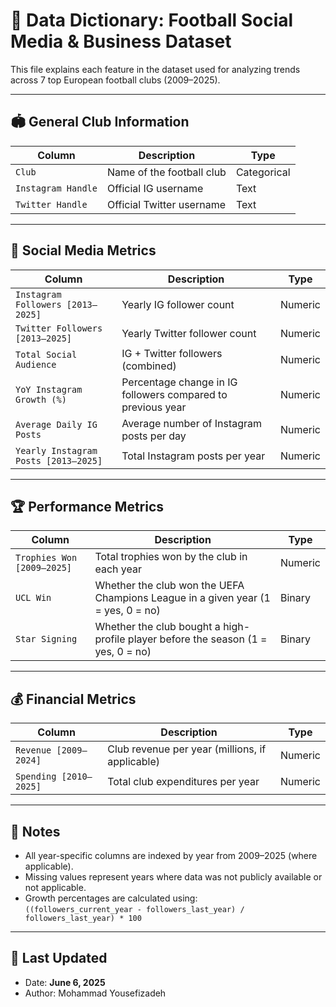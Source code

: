# 📘 Data Dictionary: Football Social Media & Business Dataset

This file explains each feature in the dataset used for analyzing trends across 7 top European football clubs (2009–2025).

---

## 🏟️ General Club Information

| Column | Description | Type |
|--------|-------------|------|
| `Club` | Name of the football club | Categorical |
| `Instagram Handle` | Official IG username | Text |
| `Twitter Handle` | Official Twitter username | Text |

---

## 📱 Social Media Metrics

| Column | Description | Type |
|--------|-------------|------|
| `Instagram Followers [2013–2025]` | Yearly IG follower count | Numeric |
| `Twitter Followers [2013–2025]` | Yearly Twitter follower count | Numeric |
| `Total Social Audience` | IG + Twitter followers (combined) | Numeric |
| `YoY Instagram Growth (%)` | Percentage change in IG followers compared to previous year | Numeric |
| `Average Daily IG Posts` | Average number of Instagram posts per day | Numeric |
| `Yearly Instagram Posts [2013–2025]` | Total Instagram posts per year | Numeric |

---

## 🏆 Performance Metrics

| Column | Description | Type |
|--------|-------------|------|
| `Trophies Won [2009–2025]` | Total trophies won by the club in each year | Numeric |
| `UCL Win` | Whether the club won the UEFA Champions League in a given year (1 = yes, 0 = no) | Binary |
| `Star Signing` | Whether the club bought a high-profile player before the season (1 = yes, 0 = no) | Binary |

---

## 💰 Financial Metrics

| Column | Description | Type |
|--------|-------------|------|
| `Revenue [2009–2024]` | Club revenue per year (millions, if applicable) | Numeric |
| `Spending [2010–2025]` | Total club expenditures per year | Numeric |

---

## 📌 Notes

- All year-specific columns are indexed by year from 2009–2025 (where applicable).
- Missing values represent years where data was not publicly available or not applicable.
- Growth percentages are calculated using:  
  `((followers_current_year - followers_last_year) / followers_last_year) * 100`

---

## 📂 Last Updated

- Date: **June 6, 2025**
- Author: Mohammad Yousefizadeh
